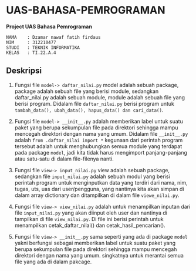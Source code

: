 # UAS-BAHASA-PEMROGRAMAN
**Project UAS Bahasa Pemrograman**
```
NAMA    : Dzamar nawaf fatih firdaus
NIM     : 312210477 
STUDI   : TEKNIK INFORMATIKA
KELAS   : TI.22.A.4
```

## Deskripsi
1. Fungsi file `model-> daftar_nilai.py` model adalah sebuah package, package adalah sebuah file yang berisi module, sedangkan daftar_nilai.py adalah sebuah module, module adalah sebuah file yang berisi program. Didalam file `daftar_nilai.py` berisi program untuk `tambah_data(), ubah_data(), hapus_data() dan cari_data()`.

2. Fungsi file `model-> __init__.py` adalah memberikan label untuk suatu paket yang berupa sekumpulan file pada direktori sehingga mampu mencegah direktori dengan nama yang umum. Didalam file `__init__.py` adalah `from .daftar_nilai import *` kegunaan dari perintah program tersebut adalah untuk menghubungkan semua module yang terdapat pada package `model`, jadi kita tidak harus mengimport panjang-panjang atau satu-satu di dalam file-filenya nanti.

3. Fungsi file `view-> input_nilai.py` view adalah sebuah package, sedangkan file `input_nilai.py` adalah sebuah modul yang berisi perintah program untuk menginputkan data yang terdiri dari nama, nim, tugas, uts, uas dari user/pengguna, yang nantinya kita akan simpan di dalam array dictionary dan ditampilkan di dalam file `viewe_nilai.py`.

4. Fungsi file `view-> view_nilai.py` adalah untuk menampilkan inputan dari file `input_nilai.py` yang akan diinput oleh user dan nantinya di tampilkan di file `view_nilai.py`. Di file ini berisi perintah untuk menampilkan cetak_daftar_nilai() dan cetak_hasil_pencarian().

5. Fungsi file `view-> __init__.py` sama seperti yang ada di package `model` yakni berfungsi sebagai memberikan label untuk suatu paket yang berupa sekumpulan file pada direktori sehingga mampu mencegah direktori dengan nama yang umum. singkatnya untuk merantai semua file yang ada di dalam pakcage.

